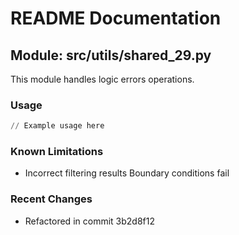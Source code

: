 # README Documentation

## Module: src/utils/shared_29.py

This module handles logic errors operations.

### Usage

```python
// Example usage here
```

### Known Limitations

- Incorrect filtering results Boundary conditions fail

### Recent Changes

- Refactored in commit 3b2d8f12
